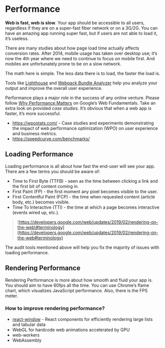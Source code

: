 # Performance

**Web is fast, web is slow**. Your app should be accessible to all users, regardless if they are on a super-fast fiber network or on a 3G/2G. You can have an amazing app running super fast, but if users are not able to load it, it’s useless.

There are many studies about how page load time actually affects conversion rates. After 2014, mobile usage has taken over desktop use; it’s now the 4th year where we need to continue to focus on mobile first. And mobiles are unfortunately prone to be on a slow network.

The math here is simple. The less data there is to load, the faster the load is.

Tools like [Lighthouse](https://developers.google.com/web/tools/lighthouse/) and [Webpack Bundle Analyzer](https://github.com/webpack-contrib/webpack-bundle-analyzer) help you analyze your output and improve the overall user experience.

Performance plays a major role in the success of any online venture. Please follow [Why Performance Matters](https://developers.google.com/web/fundamentals/performance/why-performance-matters/) on Google’s Web Fundamentals. Take an extra look on provided _case studies_. It’s obvious that when a web app is faster, it’s more successful.

- https://wpostats.com/ - Case studies and experiments demonstrating the impact of web performance optimization (WPO) on user experience and business metrics.
- https://speedcurve.com/benchmarks/

## Loading Performance

Loading performance is all about how fast the end-user will see your app. There are a few terms you should be aware of:

- Time to First Byte \(TTFB\) - seen as the time between clicking a link and the first bit of content coming in.
- First Paint \(FP\) - the first moment any pixel becomes visible to the user.
- First Contentful Paint \(FCP\) - the time when requested content \(article body, etc.\) becomes visible.
- Time To Interactive \(TTI\) - the time at which a page becomes interactive \(events wired up, etc.\).

> [https://developers.google.com/web/updates/2019/02/rendering-on-the-web\#terminology](https://developers.google.com/web/updates/2019/02/rendering-on-the-web#terminology)

The audit tools mentioned above will help you fix the majority of issues with loading performance.

## Rendering Performance

Rendering Performance is more about how smooth and fluid your app is. You should aim to have 60fps all the time. You can use Chrome’s flame chart, which visualizes JavaScript performance. Also, there is the FPS meter.

### How to improve rendering performance?

- [react-window](https://github.com/bvaughn/react-window) - React components for efficiently rendering large lists and tabular data
- WebGL for hardcode web animations accelerated by GPU
- web-workers
- WebAssembly
